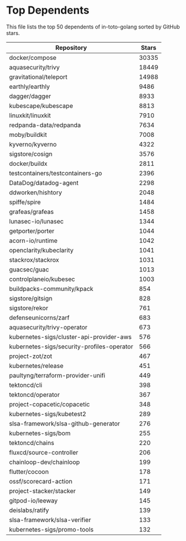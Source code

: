 
# Top Dependents

This file lists the top 50 dependents of in-toto-golang sorted by GitHub stars.

| Repository | Stars |
|------------|-------|
| docker/compose | 30335 |
| aquasecurity/trivy | 18449 |
| gravitational/teleport | 14988 |
| earthly/earthly | 9486 |
| dagger/dagger | 8933 |
| kubescape/kubescape | 8813 |
| linuxkit/linuxkit | 7910 |
| redpanda-data/redpanda | 7634 |
| moby/buildkit | 7008 |
| kyverno/kyverno | 4322 |
| sigstore/cosign | 3576 |
| docker/buildx | 2811 |
| testcontainers/testcontainers-go | 2396 |
| DataDog/datadog-agent | 2298 |
| ddworken/hishtory | 2048 |
| spiffe/spire | 1484 |
| grafeas/grafeas | 1458 |
| lunasec-io/lunasec | 1344 |
| getporter/porter | 1044 |
| acorn-io/runtime | 1042 |
| openclarity/kubeclarity | 1041 |
| stackrox/stackrox | 1031 |
| guacsec/guac | 1013 |
| controlplaneio/kubesec | 1003 |
| buildpacks-community/kpack | 854 |
| sigstore/gitsign | 828 |
| sigstore/rekor | 761 |
| defenseunicorns/zarf | 683 |
| aquasecurity/trivy-operator | 673 |
| kubernetes-sigs/cluster-api-provider-aws | 576 |
| kubernetes-sigs/security-profiles-operator | 566 |
| project-zot/zot | 467 |
| kubernetes/release | 451 |
| paultyng/terraform-provider-unifi | 449 |
| tektoncd/cli | 398 |
| tektoncd/operator | 367 |
| project-copacetic/copacetic | 348 |
| kubernetes-sigs/kubetest2 | 289 |
| slsa-framework/slsa-github-generator | 276 |
| kubernetes-sigs/bom | 255 |
| tektoncd/chains | 220 |
| fluxcd/source-controller | 206 |
| chainloop-dev/chainloop | 199 |
| flutter/cocoon | 178 |
| ossf/scorecard-action | 171 |
| project-stacker/stacker | 149 |
| gitpod-io/leeway | 145 |
| deislabs/ratify | 139 |
| slsa-framework/slsa-verifier | 133 |
| kubernetes-sigs/promo-tools | 132 |
